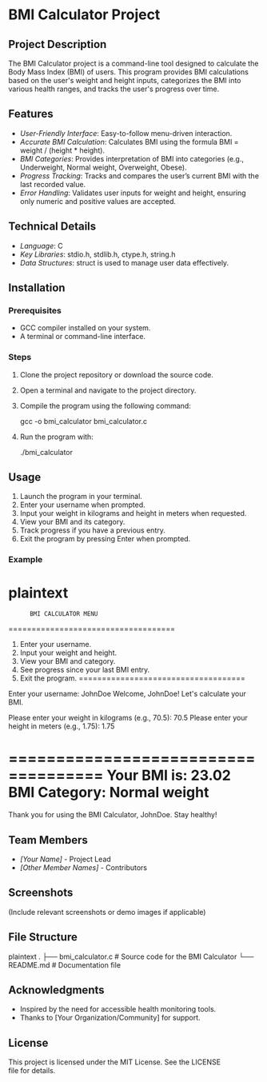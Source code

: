 # BMI Calculator Project

## Project Description
The BMI Calculator project is a command-line tool designed to calculate the Body Mass Index (BMI) of users. This program provides BMI calculations based on the user's weight and height inputs, categorizes the BMI into various health ranges, and tracks the user's progress over time.

## Features
- *User-Friendly Interface*: Easy-to-follow menu-driven interaction.
- *Accurate BMI Calculation*: Calculates BMI using the formula BMI = weight / (height * height).
- *BMI Categories*: Provides interpretation of BMI into categories (e.g., Underweight, Normal weight, Overweight, Obese).
- *Progress Tracking*: Tracks and compares the user’s current BMI with the last recorded value.
- *Error Handling*: Validates user inputs for weight and height, ensuring only numeric and positive values are accepted.

## Technical Details
- *Language*: C
- *Key Libraries*: stdio.h, stdlib.h, ctype.h, string.h
- *Data Structures*: struct is used to manage user data effectively.

## Installation
### Prerequisites
- GCC compiler installed on your system.
- A terminal or command-line interface.

### Steps
1. Clone the project repository or download the source code.
2. Open a terminal and navigate to the project directory.
3. Compile the program using the following command:
   
   gcc -o bmi_calculator bmi_calculator.c
   
4. Run the program with:
   
   ./bmi_calculator
   

## Usage
1. Launch the program in your terminal.
2. Enter your username when prompted.
3. Input your weight in kilograms and height in meters when requested.
4. View your BMI and its category.
5. Track progress if you have a previous entry.
6. Exit the program by pressing Enter when prompted.

### Example
plaintext
====================================
          BMI CALCULATOR MENU          
====================================
1. Enter your username.
2. Input your weight and height.
3. View your BMI and category.
4. See progress since your last BMI entry.
5. Exit the program.
====================================

Enter your username: JohnDoe
Welcome, JohnDoe! Let's calculate your BMI.

Please enter your weight in kilograms (e.g., 70.5): 70.5
Please enter your height in meters (e.g., 1.75): 1.75

====================================
Your BMI is: 23.02
BMI Category: Normal weight
====================================

Thank you for using the BMI Calculator, JohnDoe. Stay healthy!


## Team Members
- *[Your Name]* - Project Lead
- *[Other Member Names]* - Contributors

## Screenshots
(Include relevant screenshots or demo images if applicable)

## File Structure
plaintext
.
├── bmi_calculator.c  # Source code for the BMI Calculator
└── README.md          # Documentation file


## Acknowledgments
- Inspired by the need for accessible health monitoring tools.
- Thanks to [Your Organization/Community] for support.

## License
This project is licensed under the MIT License. See the LICENSE file for details.
